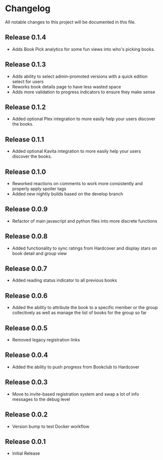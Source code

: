 # Changelog

All notable changes to this project will be documented in this file.

## Release 0.1.4
- Adds Book Pick analytics for some fun views into who's picking books.

## Release 0.1.3
- Adds ability to select admin-promoted versions with a quick edition select for users
- Reworks book details page to have less wasted space
- Adds more validation to progress indicators to ensure they make sense

## Release 0.1.2
- Added optional Plex integration to more easily help your users discover the books.

## Release 0.1.1
- Added optional Kavita integration to more easily help your users discover the books.

## Release 0.1.0
- Reworked reactions on comments to work more consistently and properly apply spoiler tags
- Added new nightly builds based on the develop branch

## Release 0.0.9
- Refactor of main javascript and python files into more discrete functions

## Release 0.0.8
- Added functionality to sync ratings from Hardcover and display stars on book detail and group view

## Release 0.0.7
- Added reading status indicator to all previous books

## Release 0.0.6
- Added the ability to attribute the book to a specific member or the group collectively as well as manage the list of books for the group so far

## Release 0.0.5
- Removed legacy registration links

## Release 0.0.4

- Added the ability to push progress from Bookclub to Hardcover

## Release 0.0.3

- Move to invite-based registration system and swap a lot of info messages to the debug level

## Release 0.0.2

- Version bump to test Docker workflow

## Release 0.0.1

- Initial Release

